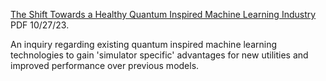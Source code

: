 [The Shift Towards a Healthy Quantum Inspired Machine Learning Industry](https://www.chemicalqdevice.com/the-shift-towards-a-healthy-qml-industry) PDF 10/27/23.

An inquiry regarding existing quantum inspired machine learning technologies to gain 'simulator specific' advantages for new utilities and improved performance over previous models.

